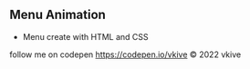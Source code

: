 ## Menu Animation 

- Menu create with HTML and CSS

follow me on codepen https://codepen.io/vkive © 2022 vkive
